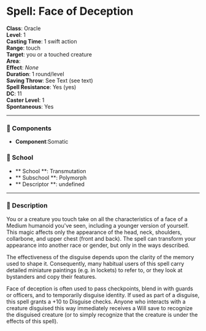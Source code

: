 
# Spell: Face of Deception
**Class**: Oracle  
**Level**: 1  
**Casting Time**: 1 swift action  
**Range**: touch  
**Target**: you or a touched creature  
**Area**:   
**Effect**: _None_  
**Duration**: 1 round/level  
**Saving Throw**: See Text (see text)  
**Spell Resistance**: Yes (yes)  
**DC**: 11  
**Caster Level**: 1  
**Spontaneous**: Yes

---

### 🔮 Components
- **Component**:Somatic

### 🏫 School
- ** School **: Transmutation
- ** Subschool **: Polymorph
- ** Descriptor **: undefined
---

### 📜 Description
You or a creature you touch take on all the characteristics of a face of a Medium humanoid you've seen, including a younger version of yourself. This magic affects only the appearance of the head, neck, shoulders, collarbone, and upper chest (front and back). The spell can transform your appearance into another race or gender, but only in the ways described.

The effectiveness of the disguise depends upon the clarity of the memory used to shape it. Consequently, many habitual users of this spell carry detailed miniature paintings (e.g. in lockets) to refer to, or they look at bystanders and copy their features.

Face of deception is often used to pass checkpoints, blend in with guards or officers, and to temporarily disguise identity. If used as part of a disguise, this spell grants a +10 to Disguise checks. Anyone who interacts with a creature disguised this way immediately receives a Will save to recognize the disguised creature (or to simply recognize that the creature is under the effects of this spell).
